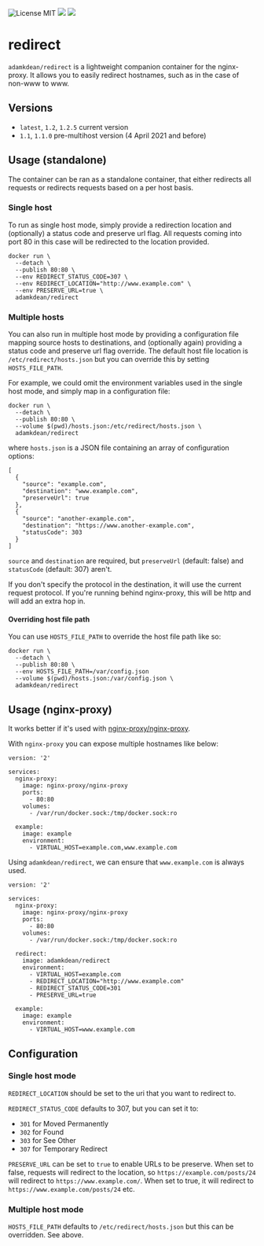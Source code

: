 ![License MIT](https://img.shields.io/badge/license-MIT-blue.svg)
[![](https://img.shields.io/docker/stars/adamkdean/redirect.svg)](https://hub.docker.com/r/adamkdean/redirect 'DockerHub') [![](https://img.shields.io/docker/pulls/adamkdean/redirect.svg)](https://hub.docker.com/r/adamkdean/redirect 'DockerHub')

# redirect

`adamkdean/redirect` is a lightweight companion container for the nginx-proxy. It allows you to easily redirect hostnames, such as in the case of non-www to www.

## Versions

- `latest`, `1.2`, `1.2.5` current version
- `1.1`, `1.1.0` pre-multihost version (4 April 2021 and before)

## Usage (standalone)

The container can be ran as a standalone container, that either redirects all requests or redirects requests based on a per host basis.

### Single host

To run as single host mode, simply provide a redirection location and (optionally) a status code and preserve url flag. All requests coming into port 80 in this case will be redirected to the location provided.

```
docker run \
  --detach \
  --publish 80:80 \
  --env REDIRECT_STATUS_CODE=307 \
  --env REDIRECT_LOCATION="http://www.example.com" \
  --env PRESERVE_URL=true \
  adamkdean/redirect
```

### Multiple hosts

You can also run in multiple host mode by providing a configuration file mapping source hosts to destinations, and (optionally again) providing a status code and preserve url flag override. The default host file location is `/etc/redirect/hosts.json` but you can override this by setting `HOSTS_FILE_PATH`.

For example, we could omit the environment variables used in the single host mode, and simply map in a configuration file:

```
docker run \
  --detach \
  --publish 80:80 \
  --volume $(pwd)/hosts.json:/etc/redirect/hosts.json \
  adamkdean/redirect
```

where `hosts.json` is a JSON file containing an array of configuration options:

```
[
  {
    "source": "example.com",
    "destination": "www.example.com",
    "preserveUrl": true
  },
  {
    "source": "another-example.com",
    "destination": "https://www.another-example.com",
    "statusCode": 303
  }
]
```

`source` and `destination` are required, but `preserveUrl` (default: false) and `statusCode` (default: 307) aren't.

If you don't specify the protocol in the destination, it will use the current request protocol. If you're running behind nginx-proxy, this will be http and will add an extra hop in.

#### Overriding host file path

You can use `HOSTS_FILE_PATH` to override the host file path like so:

```
docker run \
  --detach \
  --publish 80:80 \
  --env HOSTS_FILE_PATH=/var/config.json
  --volume $(pwd)/hosts.json:/var/config.json \
  adamkdean/redirect
```


## Usage (nginx-proxy)

It works better if it's used with [nginx-proxy/nginx-proxy](https://github.com/nginx-proxy/nginx-proxy).

With `nginx-proxy` you can expose multiple hostnames like below:

```
version: '2'

services:
  nginx-proxy:
    image: nginx-proxy/nginx-proxy
    ports:
      - 80:80
    volumes:
      - /var/run/docker.sock:/tmp/docker.sock:ro

  example:
    image: example
    environment:
      - VIRTUAL_HOST=example.com,www.example.com
```

Using `adamkdean/redirect`, we can ensure that `www.example.com` is always used.

```
version: '2'

services:
  nginx-proxy:
    image: nginx-proxy/nginx-proxy
    ports:
      - 80:80
    volumes:
      - /var/run/docker.sock:/tmp/docker.sock:ro

  redirect:
    image: adamkdean/redirect
    environment:
      - VIRTUAL_HOST=example.com
      - REDIRECT_LOCATION="http://www.example.com"
      - REDIRECT_STATUS_CODE=301
      - PRESERVE_URL=true

  example:
    image: example
    environment:
      - VIRTUAL_HOST=www.example.com
```

## Configuration

### Single host mode

`REDIRECT_LOCATION` should be set to the uri that you want to redirect to.

`REDIRECT_STATUS_CODE` defaults to 307, but you can set it to:

- `301` for Moved Permanently
- `302` for Found
- `303` for See Other
- `307` for Temporary Redirect

`PRESERVE_URL` can be set to `true` to enable URLs to be preserve. When set to false, requests will redirect to the location, so `https://example.com/posts/24` will redirect to `https://www.example.com/`. When set to true, it will redirect to `https://www.example.com/posts/24` etc.

### Multiple host mode

`HOSTS_FILE_PATH` defaults to `/etc/redirect/hosts.json` but this can be overridden. See above.
